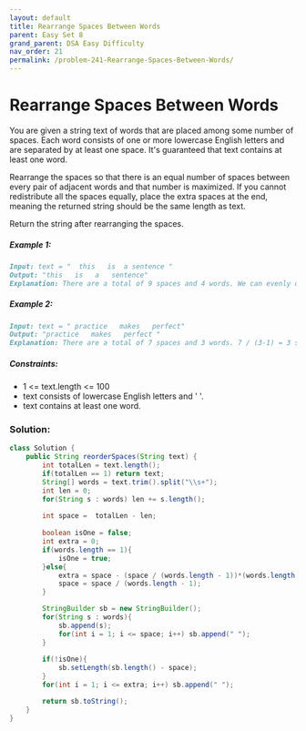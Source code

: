 ```yaml
---
layout: default
title: Rearrange Spaces Between Words
parent: Easy Set 8
grand_parent: DSA Easy Difficulty
nav_order: 21
permalink: /problem-241-Rearrange-Spaces-Between-Words/
---
```

# Rearrange Spaces Between Words

You are given a string text of words that are placed among some number of spaces. Each word consists of one or more lowercase English letters and are separated by at least one space. It's guaranteed that text contains at least one word.

Rearrange the spaces so that there is an equal number of spaces between every pair of adjacent words and that number is maximized. If you cannot redistribute all the spaces equally, place the extra spaces at the end, meaning the returned string should be the same length as text.

Return the string after rearranging the spaces.

##### Example 1:
```markdown
Input: text = "  this   is  a sentence "
Output: "this   is   a   sentence"
Explanation: There are a total of 9 spaces and 4 words. We can evenly divide the 9 spaces between the words: 9 / (4-1) = 3 spaces.
```
##### Example 2:
```markdown
Input: text = " practice   makes   perfect"
Output: "practice   makes   perfect "
Explanation: There are a total of 7 spaces and 3 words. 7 / (3-1) = 3 spaces plus 1 extra space. We place this extra space at the end of the string.
```
##### Constraints:
* 1 <= text.length <= 100
* text consists of lowercase English letters and ' '.
* text contains at least one word.

### Solution:
```java
class Solution {
    public String reorderSpaces(String text) {
        int totalLen = text.length();
        if(totalLen == 1) return text;
        String[] words = text.trim().split("\\s+");
        int len = 0;
        for(String s : words) len += s.length();
        
        int space =  totalLen - len;
        
        boolean isOne = false;
        int extra = 0;
        if(words.length == 1){
            isOne = true;
        }else{
            extra = space - (space / (words.length - 1))*(words.length - 1);
            space = space / (words.length - 1);
        }

        StringBuilder sb = new StringBuilder();
        for(String s : words){
            sb.append(s);
            for(int i = 1; i <= space; i++) sb.append(" ");
        }
        
        if(!isOne){
            sb.setLength(sb.length() - space);
        }
        for(int i = 1; i <= extra; i++) sb.append(" ");

        return sb.toString();
    }
}
```